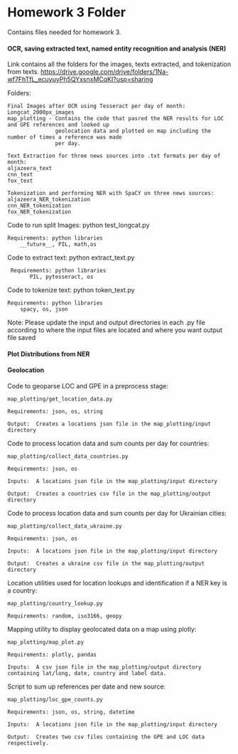 # Homework 3 Folder

Contains files needed for homework 3.

#### OCR, saving extracted text, named entity recognition and analysis (NER)
Link contains all the folders for the images, texts extracted, and tokenization from texts.
https://drive.google.com/drive/folders/1Na-wf7FhTfL_ecuyuyPh5QYxsnxMCqKI?usp=sharing

Folders:
    
    Final Images after OCR using Tesseract per day of month:
    Longcat_2000px_images 
    map_plotting - Contains the code that pasred the NER results for LOC and GPE references and looked up 
                   geolocation data and plotted on map including the number of times a reference was made 
                   per day.
    
    Text Extraction for three news sources into .txt formats per day of month:
    aljazeera_text
    cnn_text
    fox_text
    
    Tokenization and performing NER with SpaCY on three news sources:
    aljazeera_NER_tokenization
    cnn_NER_tokenization
    fox_NER_tokenization

Code to run split Images:
python test_longcat.py
    
    Requirements: python libraries
        __future__, PIL, math,os

Code to extract text: 
python extract_text.py
     
     Requirements: python libraries
           PIL, pytesseract, os

Code to tokenize text:
python token_text.py
    
    Requirements: python libraries
        spacy, os, json

Note: Please update the input and output directories in each .py file according to where the input files are located and where you want output file saved

#### Plot Distributions from NER 

#### Geolocation

Code to geoparse LOC and GPE in a preprocess stage:
    
    map_plotting/get_location_data.py

    Requirements: json, os, string

    Output:  Creates a locations json file in the map_plotting/input directory

Code to process location data and sum counts per day for countries:
    
    map_plotting/collect_data_countries.py

    Requirements: json, os

    Inputs:  A locations json file in the map_plotting/input directory

    Output:  Creates a countries csv file in the map_plotting/output directory

Code to process location data and sum counts per day for Ukrainian cities:
    
    map_plotting/collect_data_ukraine.py

    Requirements: json, os

    Inputs:  A locations json file in the map_plotting/input directory

    Output:  Creates a ukraine csv file in the map_plotting/output directory

Location utilities used for location lookups and identification if a NER key is a country:
    
    map_plotting/country_lookup.py

    Requirements: random, iso3166, geopy

Mapping utility to display geolocated data on a map using plotly:
    
    map_plotting/map_plot.py

    Requirements: plotly, pandas

    Inputs:  A csv json file in the map_plotting/output directory containing lat/long, date, country and label data.

Script to sum up references per date and new source:
    
    map_plotting/loc_gpe_counts.py

    Requirements: json, os, string, datetime

    Inputs:  A locations json file in the map_plotting/input directory

    Output:  Creates two csv files containing the GPE and LOC data respectively.
